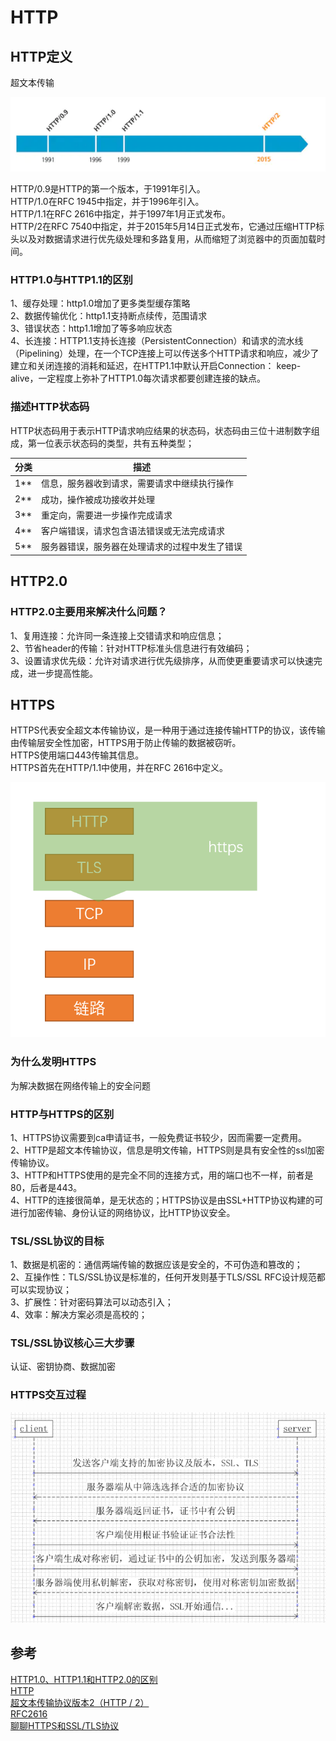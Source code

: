 # HTTP

## HTTP定义

超文本传输

![image](./image/http-history.webp)

HTTP/0.9是HTTP的第一个版本，于1991年引入。  
HTTP/1.0在RFC 1945中指定，并于1996年引入。  
HTTP/1.1在RFC 2616中指定，并于1997年1月正式发布。  
HTTP/2在RFC 7540中指定，并于2015年5月14日正式发布，它通过压缩HTTP标头以及对数据请求进行优先级处理和多路复用，从而缩短了浏览器中的页面加载时间。

### HTTP1.0与HTTP1.1的区别

1、缓存处理：http1.0增加了更多类型缓存策略  
2、数据传输优化：http1.1支持断点续传，范围请求  
3、错误状态：http1.1增加了等多响应状态  
4、长连接：HTTP1.1支持长连接（PersistentConnection）和请求的流水线（Pipelining）处理，在一个TCP连接上可以传送多个HTTP请求和响应，减少了建立和关闭连接的消耗和延迟，在HTTP1.1中默认开启Connection： keep-alive，一定程度上弥补了HTTP1.0每次请求都要创建连接的缺点。

### 描述HTTP状态码

HTTP状态码用于表示HTTP请求响应结果的状态码，状态码由三位十进制数字组成，第一位表示状态码的类型，共有五种类型；

|分类|描述|
|-----|-----|
|1**|信息，服务器收到请求，需要请求中继续执行操作|
|2**|成功，操作被成功接收并处理|
|3**|重定向，需要进一步操作完成请求|
|4**|客户端错误，请求包含语法错误或无法完成请求|
|5**|服务器错误，服务器在处理请求的过程中发生了错误|

## HTTP2.0

### HTTP2.0主要用来解决什么问题？

1、复用连接：允许同一条连接上交错请求和响应信息；  
2、节省header的传输：针对HTTP标准头信息进行有效编码；  
3、设置请求优先级：允许对请求进行优先级排序，从而使更重要请求可以快速完成，进一步提高性能。

## HTTPS

HTTPS代表安全超文本传输​​协议，是一种用于通过连接传输HTTP的协议，该传输由传输层安全性加密，HTTPS用于防止传输的数据被窃听。  
HTTPS使用端口443传输其信息。  
HTTPS首先在HTTP/1.1中使用，并在RFC 2616中定义。  

![image](./image/network.png "TLS/SSL协议网络层次")

### 为什么发明HTTPS

为解决数据在网络传输上的安全问题

### HTTP与HTTPS的区别

1、HTTPS协议需要到ca申请证书，一般免费证书较少，因而需要一定费用。  
2、HTTP是超文本传输协议，信息是明文传输，HTTPS则是具有安全性的ssl加密传输协议。  
3、HTTP和HTTPS使用的是完全不同的连接方式，用的端口也不一样，前者是80，后者是443。  
4、HTTP的连接很简单，是无状态的；HTTPS协议是由SSL+HTTP协议构建的可进行加密传输、身份认证的网络协议，比HTTP协议安全。

### TSL/SSL协议的目标

1、数据是机密的：通信两端传输的数据应该是安全的，不可伪造和篡改的；  
2、互操作性：TLS/SSL协议是标准的，任何开发则基于TLS/SSL RFC设计规范都可以实现协议；  
3、扩展性：针对密码算法可以动态引入；  
4、效率：解决方案必须是高校的；  

### TSL/SSL协议核心三大步骤

认证、密钥协商、数据加密

### HTTPS交互过程

![image](./image/https.png)

## 参考

[HTTP1.0、HTTP1.1和HTTP2.0的区别](https://www.jianshu.com/p/be29d679cbff)  
[HTTP](https://www.computerhope.com/jargon/h/http.htm)  
[超文本传输​​协议版本2（HTTP / 2）](https://tools.ietf.org/html/rfc7540)  
[RFC2616](https://tools.ietf.org/html/rfc2616)  
[聊聊HTTPS和SSL/TLS协议](http://www.httpclient.cn/archives/60.html)  
